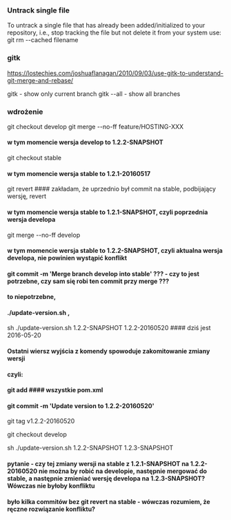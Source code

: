 ### Untrack single file
To untrack a single file that has already been added/initialized to your repository, i.e., stop tracking the file but not delete it from your system use:
git rm --cached filename


### gitk
https://lostechies.com/joshuaflanagan/2010/09/03/use-gitk-to-understand-git-merge-and-rebase/

gitk          - show only current branch
gitk --all    - show all branches


### wdrożenie
git checkout develop
git merge --no-ff feature/HOSTING-XXX

#### w tym momencie wersja develop to 1.2.2-SNAPSHOT

git checkout stable

#### w tym momencie wersja stable to 1.2.1-20160517

git revert #### zakładam, że uprzednio był commit na stable, podbijający wersję, revert 

#### w tym momencie wersja stable to 1.2.1-SNAPSHOT, czyli poprzednia wersja developa

git merge --no-ff develop 

#### w tym momencie wersja stable to 1.2.2-SNAPSHOT, czyli aktualna wersja developa, nie powinien wystąpić konflikt

#### git commit -m 'Merge branch develop into stable' ??? - czy to jest potrzebne, czy sam się robi ten commit przy merge ???
#### to niepotrzebne, 

#### ./update-version.sh <ostatni tag> <nowy tag>, 
sh ./update-version.sh 1.2.2-SNAPSHOT 1.2.2-20160520  #### dziś jest 2016-05-20

#### Ostatni wiersz wyjścia z komendy spowoduje zakomitowanie zmiany wersji
#### czyli:
#### git add #### wszystkie pom.xml
#### git commit -m 'Update version to 1.2.2-20160520'

git tag v1.2.2-20160520

git checkout develop

sh ./update-version.sh 1.2.2-SNAPSHOT 1.2.3-SNAPSHOT 


#### pytanie - czy tej zmiany wersji na stable z 1.2.1-SNAPSHOT na 1.2.2-20160520 nie można by robić na developie, następnie mergować do stable, a następnie zmieniać wersję developa na 1.2.3-SNAPSHOT? Wówczas nie byłoby konfliktu
#### było kilka commitów bez git revert na stable - wówczas rozumiem, że ręczne rozwiązanie konfliktu?



